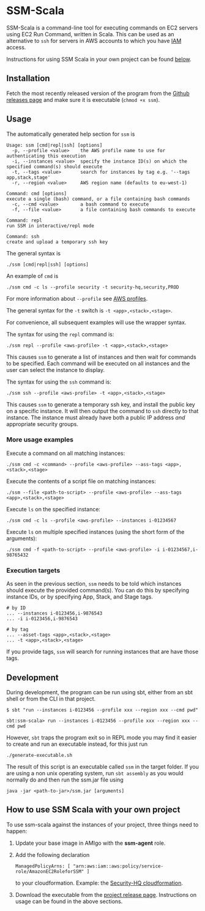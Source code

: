 SSM-Scala
=========

SSM-Scala is a command-line tool for executing commands on EC2 servers
using EC2 Run Command, written in Scala. This can be used as an
alternative to `ssh` for servers in AWS accounts to which you have
[IAM](https://aws.amazon.com/iam/) access.

Instructions for using SSM Scala in your own project can be found [below](#How-to-use-SSM-Scala-with-your-own-project).

## Installation

Fetch the most recently released version of the program from the [Github releases page](https://github.com/guardian/ssm-scala/releases/latest) and make sure it is executable (`chmod +x ssm`).

## Usage

The automatically generated help section for `ssm` is

```
Usage: ssm [cmd|repl|ssh] [options]
  -p, --profile <value>    the AWS profile name to use for authenticating this execution
  -i, --instances <value>  specify the instance ID(s) on which the specified command(s) should execute
  -t, --tags <value>       search for instances by tag e.g. '--tags app,stack,stage'
  -r, --region <value>     AWS region name (defaults to eu-west-1)

Command: cmd [options]
execute a single (bash) command, or a file containing bash commands
  -c, --cmd <value>        a bash command to execute
  -f, --file <value>       a file containing bash commands to execute

Command: repl
run SSM in interactive/repl mode

Command: ssh
create and upload a temporary ssh key
```

The general syntax is 

```
./ssm [cmd|repl|ssh] [options]
```

An example of `cmd` is 

```
./ssm cmd -c ls --profile security -t security-hq,security,PROD
```

For more information about `--profile` see [AWS profiles](https://docs.aws.amazon.com/cli/latest/userguide/cli-multiple-profiles.html).

The general syntax for the `-t` switch is `-t <app>,<stack>,<stage>`. 

For convenience, all subsequent examples will use the wrapper syntax.

The syntax for using the `repl` command is:

```
./ssm repl --profile <aws-profile> -t <app>,<stack>,<stage>
```

This causes `ssm` to generate a list of
instances and then wait for commands to be specified.  Each command
will be executed on all instances and the user can select the instance
to display.

The syntax for using the `ssh` command is:

```
./ssm ssh --profile <aws-profile> -t <app>,<stack>,<stage> 
```

This causes `ssm` to generate a temporary ssh
key, and install the public key on a specific instance.  It will then
output the command to `ssh` directly to that instance. 
The instance must already have both a public IP address _and_
appropriate security groups.

### More usage examples

Execute a command on all matching instances:

```
./ssm cmd -c <command> --profile <aws-profile> --ass-tags <app>,<stack>,<stage>
```

Execute the contents of a script file on matching instances:

```
./ssm --file <path-to-script> --profile <aws-profile> --ass-tags <app>,<stack>,<stage>
```

Execute `ls` on the specified instance:

```
./ssm cmd -c ls --profile <aws-profile> --instances i-01234567
```

Execute `ls` on multiple specified instances (using the short form of
the arguments):

```
./ssm cmd -f <path-to-script> --profile <aws-profile> -i i-01234567,i-98765432
```

### Execution targets

As seen in the previous section, `ssm` needs to be told which 
instances should execute the provided
command(s). You can do this by specifying instance IDs, or by
specifying App, Stack, and Stage tags.

```
# by ID
... --instances i-0123456,i-9876543
... -i i-0123456,i-9876543

# by tag
... --asset-tags <app>,<stack>,<stage>
... -t <app>,<stack>,<stage>
```

If you provide tags, `ssm` will search for running instances that are
have those tags.


## Development

During development, the program can be run using sbt, either from an
sbt shell or from the CLI in that project.

    $ sbt "run --instances i-0123456 --profile xxx --region xxx --cmd pwd"

    sbt:ssm-scala> run --instances i-0123456 --profile xxx --region xxx --cmd pwd

However, `sbt` traps the program exit so in REPL mode you may find it
easier to create and run an executable instead, for this just run 

```
./generate-executable.sh
```

The result of this script is an executable called `ssm` in the target folder. If you are using a non unix operating system, run `sbt assembly` as you would normally do and then run the ssm.jar file using 

```
java -jar <path-to-jar>/ssm.jar [arguments]
```

## How to use SSM Scala with your own project

To use ssm-scala against the instances of your project, three things need to happen:

1. Update your base image in AMIgo with the **ssm-agent** role.

2. Add the following declaration 
	```
	ManagedPolicyArns: [ "arn:aws:iam::aws:policy/service-role/AmazonEC2RoleforSSM" ]
	```
	to your cloudformation. Example: the [Security-HQ cloudformation](https://github.com/guardian/security-hq/blob/master/cloudformation/security-hq.template.yaml#L86).

3. Download the executable from the [project release page](https://github.com/guardian/ssm-scala/releases). Instructions on usage can be found in the above sections.


